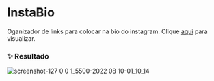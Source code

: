 #  InstaBio
Oganizador de links para colocar na bio do instagram. Clique [aqui]() para visualizar.

### ✨ Resultado

![screenshot-127 0 0 1_5500-2022 08 10-01_10_14](https://user-images.githubusercontent.com/82323559/183812896-a0a16ac7-61a3-4175-8825-392714bdf18f.png)

